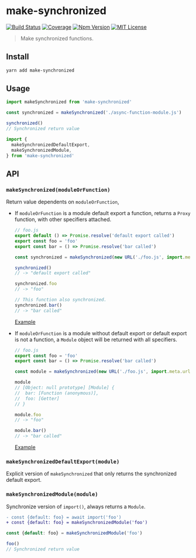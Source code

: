 # make-synchronized

[![Build Status][github_actions_badge]][github_actions_link]
[![Coverage][coveralls_badge]][coveralls_link]
[![Npm Version][package_version_badge]][package_link]
[![MIT License][license_badge]][license_link]

[github_actions_badge]: https://img.shields.io/github/actions/workflow/status/fisker/make-synchronized/continuous-integration.yml?branch=main&style=flat-square
[github_actions_link]: https://github.com/fisker/make-synchronized/actions?query=branch%3Amain
[coveralls_badge]: https://img.shields.io/coveralls/github/fisker/make-synchronized/main?style=flat-square
[coveralls_link]: https://coveralls.io/github/fisker/make-synchronized?branch=main
[license_badge]: https://img.shields.io/npm/l/make-synchronized.svg?style=flat-square
[license_link]: https://github.com/fisker/make-synchronized/blob/main/license
[package_version_badge]: https://img.shields.io/npm/v/make-synchronized.svg?style=flat-square
[package_link]: https://www.npmjs.com/package/make-synchronized

> Make synchronized functions.

## Install

```bash
yarn add make-synchronized
```

## Usage

```js
import makeSynchronized from 'make-synchronized'

const synchronized = makeSynchronized('./async-function-module.js')

synchronized()
// Synchronized return value
```

```js
import {
  makeSynchronizedDefaultExport,
  makeSynchronizedModule,
} from 'make-synchronized'
```

## API

### `makeSynchronized(moduleOrFunction)`

Return value dependents on `moduleOrFunction`,

- If `moduleOrFunction` is a module default export a function, returns a `Proxy` function, with other specifiers attached.

  ```js
  // foo.js
  export default () => Promise.resolve('default export called')
  export const foo = 'foo'
  export const bar = () => Promise.resolve('bar called')
  ```

  ```js
  const synchronized = makeSynchronized(new URL('./foo.js', import.meta.url))

  synchronized()
  // -> "default export called"

  synchronized.foo
  // -> "foo"

  // This function also synchronized.
  synchronized.bar()
  // -> "bar called"
  ```

  [Example](./examples/example-default-export-is-a-function.js)

- If `moduleOrFunction` is a module without default export or default export is not a function, a `Module` object will be returned with all specifiers.

  ```js
  // foo.js
  export const foo = 'foo'
  export const bar = () => Promise.resolve('bar called')
  ```

  ```js
  const module = makeSynchronized(new URL('./foo.js', import.meta.url))

  module
  // [Object: null prototype] [Module] {
  //  bar: [Function (anonymous)],
  //  foo: [Getter]
  // }

  module.foo
  // -> "foo"

  module.bar()
  // -> "bar called"
  ```

  [Example](./examples/example-named-exports.js)

### `makeSynchronizedDefaultExport(module)`

Explicit version of `makeSynchronized` that only returns the synchronized default export.

### `makeSynchronizedModule(module)`

Synchronize version of `import()`, always returns a `Module`.

```diff
- const {default: foo} = await import('foo')
+ const {default: foo} = makeSynchronizedModule('foo')
```

```js
const {default: foo} = makeSynchronizedModule('foo')

foo()
// Synchronized return value
```
